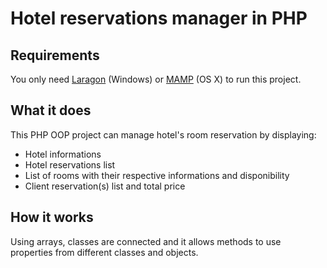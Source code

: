 # Hotel reservations manager in PHP

## Requirements

You only need [Laragon](https://laragon.org/index.html) (Windows) or [MAMP](https://www.mamp.info/en/downloads/) (OS X) to run this project.

## What it does

This PHP OOP project can manage hotel's room reservation by displaying:

- Hotel informations
- Hotel reservations list
- List of rooms with their respective informations and disponibility
- Client reservation(s) list and total price

## How it works

Using arrays, classes are connected and it allows methods to use properties from different classes and objects.
